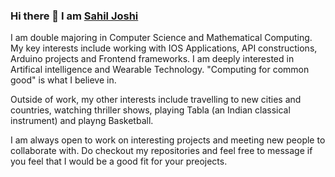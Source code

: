 ### Hi there 👋 I am <a href="https://www.sahiljoshi.com/"> Sahil Joshi </a>

I am double majoring in Computer Science and Mathematical Computing. My key interests include working with IOS Applications, API constructions, Arduino projects and Frontend frameworks. I am deeply interested in Artifical intelligence and Wearable Technology. "Computing for common good" is what I believe in. 

Outside of work, my other interests include travelling to new cities and countries, watching thriller shows, playing Tabla (an Indian classical instrument) and playng Basketball.

I am always open to work on interesting projects and meeting new people to collaborate with. Do checkout my repositories and feel free to message if you feel that I would be a good fit for your preojects.
